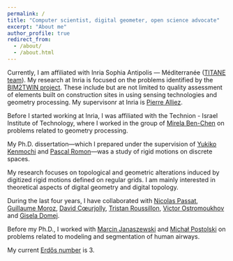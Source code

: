 ```yaml
---
permalink: /
title: "Computer scientist, digital geometer, open science advocate"
excerpt: "About me"
author_profile: true
redirect_from: 
  - /about/
  - /about.html
---
```




Currently, I am affiliated with Inria Sophia Antipolis — Méditerranée ([TITANE team](https://team.inria.fr/titane/team/)). My research at Inria is focused on the problems identified by the [BIM2TWIN project](https://bim2twin.eu/). These include but are not limited to quality assessment of elements built on construction sites in using sensing technologies and geometry processing. My supervisonr at Inria is [Pierre Alliez](https://team.inria.fr/titane/team/pierre-alliez/). 

Before I started working at Inria, I was affiliated with the Technion - Israel Institute of Technology, where I worked in the group of [Mirela Ben-Chen](https://mirela.net.technion.ac.il/) on problems related to geometry processing.

My Ph.D. dissertation—which I prepared under the supervision of
[Yukiko Kenmochi](http://igm.univ-mlv.fr/~kenmochi/) and [Pascal
Romon](http://perso-math.univ-mlv.fr/users/romon.pascal/)—was a study of rigid motions on discrete
spaces. 

My research focuses on topological and geometric alterations induced by digitized rigid motions
defined on regular grids. I am mainly interested in theoretical aspects of digital geometry and
digital topology.

During the last four years, I have collaborated with [Nicolas
Passat](http://crestic.univ-reims.fr/membre/1542-nicolas-passat), [Guillaume
Moroz](https://members.loria.fr/GMoroz/), [David Cœurjolly](http://liris.cnrs.fr/%7Edcoeurjo/),
[Tristan Roussillon](http://liris.cnrs.fr/~troussil/), [Victor
Ostromoukhov](https://liris.cnrs.fr/victor.ostromoukhov/) and [Gisela
Domej](https://giz-geo.jimdo.com/).

Before my Ph.D., I worked with [Marcin Janaszewski](https://www.researchgate.net/profile/Marcin_Janaszewski)
and [Michał Postolski](https://www.researchgate.net/profile/Michat_Postolski) on problems related to
modeling and segmentation of human airways.

My current [Erdős number](https://en.wikipedia.org/wiki/Erd%C5%91s_number) is 3.

